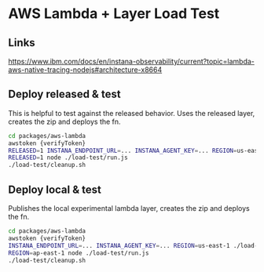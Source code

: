 # AWS Lambda + Layer Load Test

## Links

https://www.ibm.com/docs/en/instana-observability/current?topic=lambda-aws-native-tracing-nodejs#architecture-x8664

## Deploy released & test

This is helpful to test against the released behavior.
Uses the released layer, creates the zip and deploys the fn.

```sh
cd packages/aws-lambda
awstoken {verifyToken}
RELEASED=1 INSTANA_ENDPOINT_URL=... INSTANA_AGENT_KEY=... REGION=us-east-1 ./load-test/deploy.sh
RELEASED=1 node ./load-test/run.js
./load-test/cleanup.sh
```

## Deploy local & test

Publishes the local experimental lambda layer, creates the zip and deploys the fn.

```sh
cd packages/aws-lambda
awstoken {verifyToken}
INSTANA_ENDPOINT_URL=... INSTANA_AGENT_KEY=... REGION=us-east-1 ./load-test/deploy.sh
REGION=ap-east-1 node ./load-test/run.js
./load-test/cleanup.sh
```